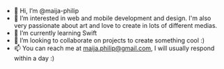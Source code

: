 - 👋 Hi, I’m @maija-philip
- 👀 I’m interested in web and mobile development and design. I'm also very passionate about art and love to create in lots of different medias.
- 🌱 I’m currently learning Swift
- 💞️ I’m looking to collaborate on projects to create something cool :)
- 📫 You can reach me at maija.philip@gmail.com, I will usually respond within a day :)

<!---
maija-philip/maija-philip is a ✨ special ✨ repository because its `README.md` (this file) appears on your GitHub profile.
You can click the Preview link to take a look at your changes.
--->
